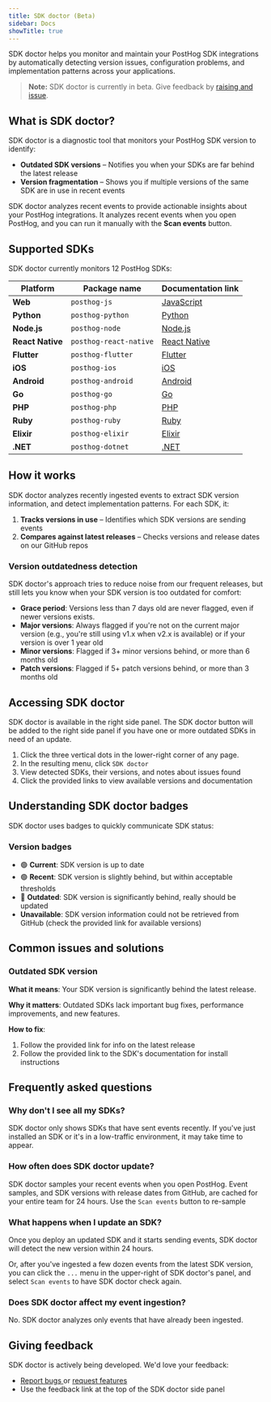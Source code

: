 ```yaml
---
title: SDK doctor (Beta)
sidebar: Docs
showTitle: true
---
```


SDK doctor helps you monitor and maintain your PostHog SDK integrations by automatically detecting version issues, configuration problems, and implementation patterns across your applications.

> **Note:** SDK doctor is currently in beta. Give feedback by [raising and issue](https://github.com/PostHog/posthog/issues/new?labels=feature%2Fsdk-doctor).

## What is SDK doctor?

SDK doctor is a diagnostic tool that monitors your PostHog SDK version to identify:

- **Outdated SDK versions** – Notifies you when your SDKs are far behind the latest release
- **Version fragmentation** – Shows you if multiple versions of the same SDK are in use in recent events 

SDK doctor analyzes recent events to provide actionable insights about your PostHog integrations. It analyzes recent events when you open PostHog, and you can run it manually with the **Scan events** button.

## Supported SDKs

SDK doctor currently monitors 12 PostHog SDKs:

| Platform | Package name | Documentation link |
|----------|--------------|-------------------|
| **Web** | `posthog-js` | [JavaScript](/docs/libraries/js) |
| **Python** | `posthog-python` | [Python](/docs/libraries/python) |
| **Node.js** | `posthog-node` | [Node.js](/docs/libraries/node) |
| **React Native** | `posthog-react-native` | [React Native](/docs/libraries/react-native) |
| **Flutter** | `posthog-flutter` | [Flutter](/docs/libraries/flutter) |
| **iOS** | `posthog-ios` | [iOS](/docs/libraries/ios) |
| **Android** | `posthog-android` | [Android](/docs/libraries/android) |
| **Go** | `posthog-go` | [Go](/docs/libraries/go) |
| **PHP** | `posthog-php` | [PHP](/docs/libraries/php) |
| **Ruby** | `posthog-ruby` | [Ruby](/docs/libraries/ruby) |
| **Elixir** | `posthog-elixir` | [Elixir](/docs/libraries/elixir) |
| **.NET** | `posthog-dotnet` | [.NET](/docs/libraries/dotnet) |

## How it works

SDK doctor analyzes recently ingested events to extract SDK version information, and detect implementation patterns. For each SDK, it:

1. **Tracks versions in use** – Identifies which SDK versions are sending events
2. **Compares against latest releases** – Checks versions and release dates on our GitHub repos

### Version outdatedness detection

SDK doctor's approach tries to reduce noise from our frequent releases, but still lets you know when your SDK version is too outdated for comfort:

- **Grace period**: Versions less than 7 days old are never flagged, even if newer versions exists.
- **Major versions**: Always flagged if you're not on the current major version (e.g., you're still using v1.x when v2.x is available) or if your version is over 1 year old
- **Minor versions**: Flagged if 3+ minor versions behind, or more than 6 months old
- **Patch versions**: Flagged if 5+ patch versions behind, or more than 3 months old

## Accessing SDK doctor

SDK doctor is available in the right side panel. The SDK doctor button will be added to the right side panel if you have one or more outdated SDKs in need of an update.

1. Click the three vertical dots in the lower-right corner of any page.
2. In the resulting menu, click `SDK doctor`
3. View detected SDKs, their versions, and notes about issues found
4. Click the provided links to view available versions and documentation

## Understanding SDK doctor badges

SDK doctor uses badges to quickly communicate SDK status:

### Version badges

- 🟢 **Current**: SDK version is up to date
- 🟢 **Recent**: SDK version is slightly behind, but within acceptable thresholds
- 🔴 **Outdated**: SDK version is significantly behind, really should be updated
- **Unavailable**: SDK version information could not be retrieved from GitHub (check the provided link for available versions)

## Common issues and solutions

### Outdated SDK version

**What it means**: Your SDK version is significantly behind the latest release.

**Why it matters**: Outdated SDKs lack important bug fixes, performance improvements, and new features.

**How to fix**:
1. Follow the provided link for info on the latest release
2. Follow the provided link to the SDK's documentation for install instructions

## Frequently asked questions

### Why don't I see all my SDKs?

SDK doctor only shows SDKs that have sent events recently. If you've just installed an SDK or it's in a low-traffic environment, it may take time to appear.

### How often does SDK doctor update?

SDK doctor samples your recent events when you open PostHog. Event samples, and SDK versions with release dates from GitHub, are cached for your entire team for 24 hours. Use the `Scan events` button to re-sample

### What happens when I update an SDK?

Once you deploy an updated SDK and it starts sending events, SDK doctor will detect the new version within 24 hours. 

Or, after you've ingested a few dozen events from the latest SDK version, you can click the `...` menu in the upper-right of SDK doctor's panel, and select `Scan events` to have SDK doctor check again.

### Does SDK doctor affect my event ingestion?

No. SDK doctor analyzes only events that have already been ingested. 

## Giving feedback

SDK doctor is actively being developed. We'd love your feedback:

- [Report bugs ](https://github.com/PostHog/posthog/issues/new?assignees=&labels=bug&projects=&template=bug_report.yml)or [request features](https://github.com/PostHog/posthog/issues/new?assignees=&labels=enhancement%2C+feature&projects=&template=feature_request.yml) 
- Use the feedback link at the top of the SDK doctor side panel

